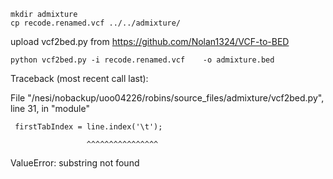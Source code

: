 ```
mkdir admixture
cp recode.renamed.vcf ../../admixture/
```
upload vcf2bed.py from https://github.com/Nolan1324/VCF-to-BED
```
python vcf2bed.py -i recode.renamed.vcf    -o admixture.bed
```
 Traceback (most recent call last):

   File "/nesi/nobackup/uoo04226/robins/source_files/admixture/vcf2bed.py", line 31, in "module"
  
     firstTabIndex = line.index('\t');
    
                     ^^^^^^^^^^^^^^^^
                    
 ValueError: substring not found
